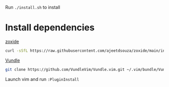 Run `./install.sh` to install

# Install dependencies
[zoxide](https://github.com/ajeetdsouza/zoxide)
```bash
curl -sSfL https://raw.githubusercontent.com/ajeetdsouza/zoxide/main/install.sh | sh
```

[Vundle](https://github.com/VundleVim/Vundle.vim)
```bash
git clone https://github.com/VundleVim/Vundle.vim.git ~/.vim/bundle/Vundle.vim
```
Launch vim and run `:PluginInstall`
